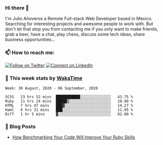 ### Hi there 👋

I'm Julio Añoveros a Remote Full-stack Web Developer based in Mexico. Searching for interesting projects and awesome people to work with. But don't let that stop you from contacting me if you only want to make friends, grab a beer, have a chat, play chess, discuss some tech ideas, share business opportunities... 

### :mailbox: How to reach me:

[![Follow on Twitter](https://img.shields.io/badge/--twitter?label=Twitter&logo=Twitter&style=social)](https://twitter.com/AnoverosJulio) [![Connect on LinkedIn](https://img.shields.io/badge/--linkedin?label=LinkedIn&logo=LinkedIn&style=social)](https://www.linkedin.com/in/jubaan)

### :construction_worker: This week stats by [WakaTime]('https://wakatime.com')
<!--START_SECTION:waka-->
```text
Week: 30 August, 2020 - 06 September, 2020

SCSS   23 hrs 52 mins  ███████████░░░░░░░░░░░░░░   43.75 % 
Ruby   11 hrs 24 mins  █████▒░░░░░░░░░░░░░░░░░░░   20.90 % 
HTML   7 hrs 47 mins   ███▓░░░░░░░░░░░░░░░░░░░░░   14.27 % 
Haml   6 hrs 31 mins   ███░░░░░░░░░░░░░░░░░░░░░░   11.95 % 
Diff   1 hr 5 mins     ▓░░░░░░░░░░░░░░░░░░░░░░░░   02.00 % 
```
<!--END_SECTION:waka-->

### :newspaper: Blog Posts
<!-- BLOG-POST-LIST:START -->
- [How Benchmarking Your Code Will Improve Your Ruby Skills](https://dev.to/jubaan/how-benchmarking-your-code-will-improve-your-ruby-skills-2m83)
<!-- BLOG-POST-LIST:END -->



